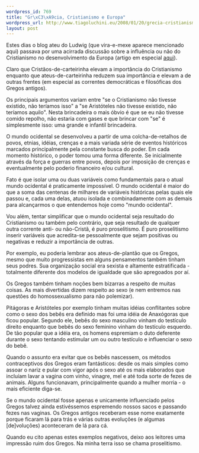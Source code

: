 ```yaml
--- 
wordpress_id: 769
title: "Gr\xC3\xA9cia, Cristianismo e Europa"
wordpress_url: http://www.tiagoluchini.eu/2008/01/20/grecia-cristianismo-e-europa/
layout: post
---
```

Estes dias o blog ateu do Ludwig (que vira-e-mexe aparece mencionado aqui) passava por uma acirrada discussão sobre a influência ou não do Cristianismo no desenvolvimento da Europa (artigo em especial <a href="http://ktreta.blogspot.com/2008/01/como-maratona-criou-europa.html" target="_blank">aqui</a>).

Claro que Cristãos-de-carteirinha elevam a importância do Cristianismo enquanto que ateus-de-carteirinha reduzem sua importância e elevam a de outras frentes (em especial as correntes democráticas e filosóficas dos Gregos antigos).

Os principais argumentos variam entre "se o Cristianismo não tivesse existido, não teríamos isso" a "se Aristóteles não tivesse existido, não teríamos aquilo". Nesta brincadeira o mais óbvio é que se eu não tivesse comido repolho, não estaria com gases e que brincar com "se" é simplesmente isso: uma grande e infantil brincadeira.

O mundo ocidental se desenvolveu a partir de uma colcha-de-retalhos de povos, etnias, idéias, crenças e a mais variada série de eventos históricos marcados principalmente pela constante busca do poder. Em cada momento histórico, o poder tomou uma forma diferente. Se inicialmente através da força e guerras entre povos, depois por imposição de crenças e eventualmente pelo poderio financeiro e/ou cultural.

Fato é que isolar uma ou duas variáveis como fundamentais para o atual mundo ocidental é praticamente impossível. O mundo ocidental é maior do que a soma das centenas de milhares de variáveis históricas pelas quais ele passou e, cada uma delas, atuou isolada e combinadamente com as demais para alcançarmos o que entendemos hoje como "mundo ocidental".

Vou além, tentar simplificar que o mundo ocidental seja resultado do Cristianismo ou também pelo contrário, que seja resultado de qualquer outra corrente anti- ou não-Cristã, é puro proselitismo. É puro proselitismo inserir variáveis que acredita-se pessoalmente que sejam positivas ou negativas e reduzir a importância de outras.

Por exemplo, eu poderia lembrar aos ateus-de-plantão que os Gregos, mesmo que muito progressistas em alguns pensamentos também tinham seus podres. Sua organização social era sexista e altamente estratificada - totalmente diferente dos modelos de igualdade que são apregoados por aí.

Os Gregos também tinham noções bem bizarras a respeito de muitas coisas. As mais divertidas dizem respeito ao sexo (e nem entremos nas questões do homossexualismo para não polemizar).

Pitágoras e Aristóteles por exemplo tinham muitas idéias conflitantes sobre como o sexo dos bebês era definido mas foi uma idéia de Anaxógoras que ficou popular. Segundo ele, bebês do sexo masculino vinham do testículo direito enquanto que bebês do sexo feminino vinham do testículo esquerdo. De tão popular que a idéia era, os homens espremiam o duto deferente durante o sexo tentando estimular um ou outro testículo e influenciar o sexo do bebê.

Quando o assunto era evitar que os bebês nascessem, os métodos contraceptivos dos Gregos eram fantásticos: desde os mais simples como assoar o nariz e pular com vigor após o sexo até os mais elaborados que incluíam lavar a vagina com vinho, vinagre, mel e até toda sorte de fezes de animais. Alguns funcionavam, principalmente quando a mulher morria - o mais eficiente diga-se.

Se o mundo ocidental fosse apenas e unicamente influenciado pelos Gregos talvez ainda estivéssemos espremendo nossos sacos e passando fezes nas vaginas. Os Gregos antigos receberam esse nome exatamente porque ficaram lá para trás e várias outras evoluções (e algumas [de]voluções) aconteceram de lá para cá.

Quando eu cito apenas estes exemplos negativos, deixo aos leitores uma impressão ruim dos Gregos. Na minha terra isso se chama proselitismo.
